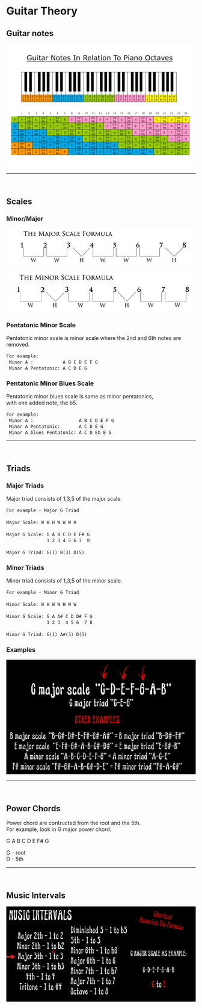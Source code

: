 # Guitar Theory

## Guitar notes

![](img/guitar_octaves.PNG)


---
</br>


## Scales

### Minor/Major

![](img/major_scale_formula.PNG)

![](img/minor_scale_formula.PNG)

### Pentatonic Minor Scale

Pentatonic minor scale is minor scale where the 2nd and 6th notes are removed.  

```
For example:  
 Minor A :           A B C D E F G
 Minor A Pentatonic: A C D E G

```

### Pentatonic Minor Blues Scale

Pentatonic minor blues scale is same as minor pentatonics,  
 with one added note, the b5.  


```
For example:  
 Minor A :                 A B C D E F G
 Minor A Pentatonic:       A C D E G
 Minor A blues Pentatonic: A C D Eb E G

```

---
</br>


## Triads

### Major Triads

Major triad consists of 1,3,5 of the major scale.  

```
For example - Major G Triad

Major Scale: W W H W W W H

Major G Scale: G A B C D E F# G  
               1 2 3 4 5 6 7  8

Major G Triad: G(1) B(3) D(5)

```

### Minor Triads

Minor triad consists of 1,3,5 of the minor scale.  

```
For example - Minor G Triad

Minor Scale: W H W W H W W

Minor G Scale: G A A# C D D# F G  
               1 2 3  4 5 6  7 8

Minor G Triad: G(1) A#(3) D(5)

```

### Examples

![](img/triads.PNG)


---
</br>


## Power Chords

Power chord are contructed from the root and the 5th.  
For example, look in G major power chord:  

G A B C D E F# G  

G - root  
D - 5th  


---
</br>

## Music Intervals

![](img/intervals.PNG)
